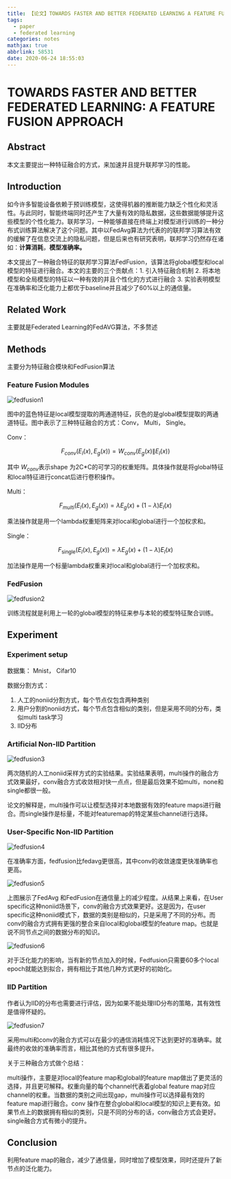 ```yaml
---
title: 【论文】TOWARDS FASTER AND BETTER FEDERATED LEARNING A FEATURE FUSION APPROACH阅读笔记
tags:
  - paper
  - federated learning
categories: notes
mathjax: true
abbrlink: 58531
date: 2020-06-24 18:55:03
---
```

# TOWARDS FASTER AND BETTER FEDERATED LEARNING: A FEATURE FUSION APPROACH

## Abstract

本文主要提出一种特征融合的方式，来加速并且提升联邦学习的性能。

<!-- more -->

## Introduction

如今许多智能设备依赖于预训练模型，这使得机器的推断能力缺乏个性化和灵活性。与此同时，智能终端同时还产生了大量有效的隐私数据，这些数据能够提升这些模型的个性化能力。联邦学习，一种能够直接在终端上对模型进行训练的一种分布式训练算法解决了这个问题。其中以FedAvg算法为代表的的联邦学习算法有效的缓解了在信息交流上的隐私问题，但是后来也有研究表明，联邦学习仍然存在诸如：**计算消耗**，**模型准确率。**

本文提出了一种融合特征的联邦学习算法FedFusion，该算法将global模型和local模型的特征进行融合。本文的主要的三个贡献点：1. 引入特征融合机制 2. 将本地模型和全局模型的特征以一种有效的并且个性化的方式进行融合 3. 实验表明模型在准确率和泛化能力上都优于baseline并且减少了60%以上的通信量。

## Related Work

主要就是Federated Learning的FedAVG算法，不多赘述

## Methods

主要分为特征融合模块和FedFusion算法

### Feature Fusion Modules

![fedfusion1](http://cdn.ereebay.me/hexo/fedfusion1.png)

图中的蓝色特征是local模型提取的两通道特征，灰色的是global模型提取的两通道特征。图中表示了三种特征融合的方式：Conv， Multi， Single。

Conv：

$$F_{c o n v}\left(E_{l}(x), E_{g}(x)\right)=W_{c o n v}\left(E_{g}(x) \| E_{l}(x)\right)$$

其中 $W_{c o n v}$表示shape 为2C*C的可学习的权重矩阵。具体操作就是将global特征和local特征进行concat后进行卷积操作。

Multi：

$$F_{m u l t i}\left(E_{l}(x), E_{g}(x)\right)=\lambda E_{g}(x)+(1-\lambda) E_{l}(x)$$

乘法操作就是用一个lambda权重矩阵来对local和global进行一个加权求和。

Single：

$$F_{\text {single}}\left(E_{l}(x), E_{g}(x)\right)=\lambda E_{g}(x)+(1-\lambda) E_{l}(x)$$

加法操作是用一个标量lambda权重来对local和global进行一个加权求和。

### FedFusion

![fedfusion2](http://cdn.ereebay.me/hexo/fedfusion2.png)

训练流程就是利用上一轮的global模型的特征来参与本轮的模型特征聚合训练。

## Experiment

### Experiment setup

数据集： Mnist， Cifar10

数据分割方式：

1. 人工的noniid分割方式，每个节点仅包含两种类别
2. 用户分割的noniid方式，每个节点包含相似的类别，但是采用不同的分布，类似multi task学习
3. IID分布

### Artificial Non-IID Partition

![fedfusion3](http://cdn.ereebay.me/hexo/fedfusion3.png)

两次随机的人工noniid采样方式的实验结果。实验结果表明，multi操作的融合方式效果最好，conv融合方式收敛相对快一点点，但是最后效果不如multi，none和single都很一般。

论文的解释是，multi操作可以让模型选择对本地数据有效的feature maps进行融合。而single操作是标量，不能对featuremap的特定某些channel进行选择。

### User-Specific Non-IID Partition

![fedfusion4](http://cdn.ereebay.me/hexo/fedfusion4.png)

在准确率方面，fedfusion比fedavg更很高，其中conv的收敛速度更快准确率也更高。

![fedfusion5](http://cdn.ereebay.me/hexo/fedfusion5.png)

上图展示了FedAvg 和FedFusion在通信量上的减少程度。从结果上来看，在User specific这种noniid场景下，conv的融合方式效果更好。这是因为，在user specific这种noniid模式下，数据的类别是相似的，只是采用了不同的分布。而conv的融合方式拥有更强的整合来自local和global模型的feature map。也就是说不同节点之间的数据分布的知识。

![fedfusion6](http://cdn.ereebay.me/hexo/fedfusion6.png)

对于泛化能力的影响，当有新的节点加入的时候，Fedfusion只需要60多个local epoch就能达到拟合，拥有相比于其他几种方式更好的初始化。

### IID Partition

作者认为IID的分布也需要进行评估，因为如果不能处理IID分布的策略，其有效性是值得怀疑的。

![fedfusion7](http://cdn.ereebay.me/hexo/fedfusion7.png)

采用multi和conv的融合方式可以在最少的通信消耗情况下达到更好的准确率。就最终的收敛的准确率而言，相比其他的方式有很多提升。

关于三种融合方式做个总结：

multi操作，主要是对local的feature map和global的feature map做出了更灵活的选择，并且更可解释。权重向量的每个channel代表着global feature map对应channel的权重。当数据的类别之间出现gap，multi操作可以选择最有效的feature map进行融合。conv 操作在整合global和local模型的知识上更有效。如果节点上的数据拥有相似的类别，只是不同的分布的话，conv融合方式会更好。single融合方式有微小的提升。

## Conclusion

利用feature map的融合，减少了通信量，同时增加了模型效果，同时还提升了新节点的泛化能力。
